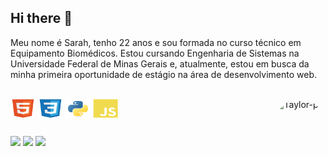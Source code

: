 ## Hi there 👋

Meu nome é Sarah, tenho 22 anos e sou formada no curso técnico em Equipamento Biomédicos. Estou cursando Engenharia de Sistemas na Universidade Federal de Minas Gerais e, atualmente, estou em busca da minha primeira oportunidade de estágio na área de desenvolvimento web.

<div style="display: inline_block"><br>
  <img align="center" alt="Sarah-HTML" height="30" width="40" src="https://raw.githubusercontent.com/devicons/devicon/master/icons/html5/html5-original.svg">
  <img align="center" alt="Sarah-CSS" height="30" width="40" src="https://raw.githubusercontent.com/devicons/devicon/master/icons/css3/css3-original.svg">
  <img align="center" alt="Sarah-Python" height="30" width="40" src="https://raw.githubusercontent.com/devicons/devicon/master/icons/python/python-original.svg">
  <img align="center" alt="Sarah-Js" height="30" width="40" src="https://raw.githubusercontent.com/devicons/devicon/master/icons/javascript/javascript-plain.svg">
  
  <img align="right" alt="Taylor-pic" height="150" style="border-radius:50px;" src="https://i.pinimg.com/564x/1b/b8/d8/1bb8d848a713e4bea8aa98d9c40841b9.jpg">
</div>
  
  ##
 
<div> 
  <a href = "sarahfernandadc@gmail.com"><img src="https://img.shields.io/badge/-Gmail-%23333?style=for-the-badge&logo=gmail&logoColor=white" target="_blank"></a>
  <a href="https://www.linkedin.com/in/sarahfernandadc/" target="_blank"><img src="https://img.shields.io/badge/-LinkedIn-%230077B5?style=for-the-badge&logo=linkedin&logoColor=white" target="_blank"></a> 
  <a href="https://www.instagram.com/fromsarahf/"><img src="https://img.shields.io/badge/-Instagram-%23E4405F?style=for-the-badge&logo=instagram&logoColor=white" target="_blank"></a> 
  
</div>
